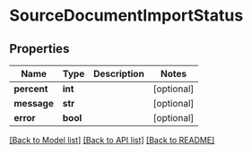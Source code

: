 # SourceDocumentImportStatus

## Properties
Name | Type | Description | Notes
------------ | ------------- | ------------- | -------------
**percent** | **int** |  | [optional] 
**message** | **str** |  | [optional] 
**error** | **bool** |  | [optional] 

[[Back to Model list]](../README.md#documentation-for-models) [[Back to API list]](../README.md#documentation-for-api-endpoints) [[Back to README]](../README.md)

